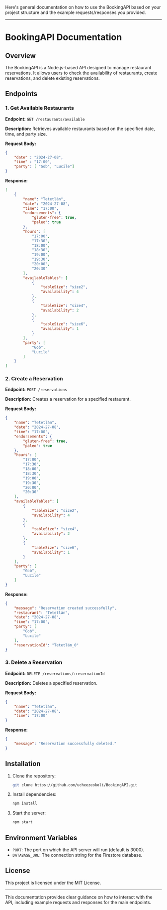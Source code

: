 Here's general documentation on how to use the BookingAPI based on your project structure and the example requests/responses you provided.

---

# BookingAPI Documentation

## Overview

The BookingAPI is a Node.js-based API designed to manage restaurant reservations. It allows users to check the availability of restaurants, create reservations, and delete existing reservations.

## Endpoints

### 1. Get Available Restaurants

**Endpoint:** `GET /restaurants/available`

**Description:** Retrieves available restaurants based on the specified date, time, and party size.

**Request Body:**

```json
{
	"date" : "2024-27-08",
	"time" : "17:00",
	"party": [ "Gob", "Lucile"]
}
```

**Response:**

```json
[
	{
		"name": "Tetetlán",
		"date": "2024-27-08",
		"time": "17:00",
		"endorsements": {
			"gluten-free": true,
			"paleo": true
		},
		"hours": [
			"17:00",
			"17:30",
			"18:00",
			"18:30",
			"19:00",
			"19:30",
			"20:00",
			"20:30"
		],
		"availableTables": [
			{
				"tableSize": "size2",
				"availability": 4
			},
			{
				"tableSize": "size4",
				"availability": 2
			},
			{
				"tableSize": "size6",
				"availability": 1
			}
		],
		"party": [
			"Gob",
			"Lucile"
		]
	}
]
```

### 2. Create a Reservation

**Endpoint:** `POST /reservations`

**Description:** Creates a reservation for a specified restaurant.

**Request Body:**

```json
{
	"name": "Tetetlán",
	"date": "2024-27-08",
	"time": "17:00",
	"endorsements": {
		"gluten-free": true,
		"paleo": true
	},
	"hours": [
		"17:00",
		"17:30",
		"18:00",
		"18:30",
		"19:00",
		"19:30",
		"20:00",
		"20:30"
	],
	"availableTables": [
		{
			"tableSize": "size2",
			"availability": 4
		},
		{
			"tableSize": "size4",
			"availability": 2
		},
		{
			"tableSize": "size6",
			"availability": 1
		}
	],
	"party": [
		"Gob",
		"Lucile"
	]
}
```

**Response:**

```json
{
	"message": "Reservation created successfully",
	"restaurant": "Tetetlán",
	"date": "2024-27-08",
	"time": "17:00",
	"party": [
		"Gob",
		"Lucile"
	],
	"reservationId": "Tetetlán_0"
}
```

### 3. Delete a Reservation

**Endpoint:** `DELETE /reservations/:reservationId`

**Description:** Deletes a specified reservation.

**Request Body:**

```json
{
	"name": "Tetetlán",
	"date": "2024-27-08",
	"time": "17:00"
}
```

**Response:**

```json
{
	"message": "Reservation successfully deleted."
}
```

## Installation

1. Clone the repository:

    ```bash
    git clone https://github.com/ucheezeokoli/BookingAPI.git
    ```

2. Install dependencies:

    ```bash
    npm install
    ```

3. Start the server:

    ```bash
    npm start
    ```

## Environment Variables

- `PORT`: The port on which the API server will run (default is 3000).
- `DATABASE_URL`: The connection string for the Firestore database.

## License

This project is licensed under the MIT License.

---

This documentation provides clear guidance on how to interact with the API, including example requests and responses for the main endpoints.